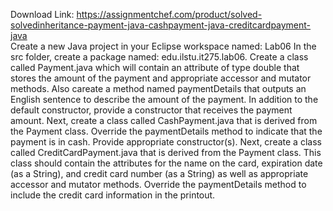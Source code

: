 Download Link: https://assignmentchef.com/product/solved-solvedinheritance-payment-java-cashpayment-java-creditcardpayment-java
<br>
Create a new Java project in your Eclipse workspace named: Lab06 In the src folder, create a package named: edu.ilstu.it275.lab06. Create a class called Payment.java which will contain an attribute of type double that stores the amount of the payment and appropriate accessor and mutator methods. Also careate a method named paymentDetails that outputs an English sentence to describe the amount of the payment. In addition to the default constructor, provide a constructor that receives the payment amount. Next, create a class called CashPayment.java that is derived from the Payment class. Override the paymentDetails method to indicate that the payment is in cash. Provide appropriate constructor(s). Next, create a class called CreditCardPayment.java that is derived from the Payment class. This class should contain the attributes for the name on the card, expiration date (as a String), and credit card number (as a String) as well as appropriate accessor and mutator methods. Override the paymentDetails method to include the credit card information in the printout.